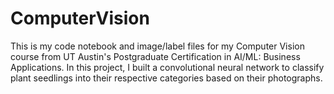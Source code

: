 # ComputerVision
This is my code notebook and image/label files for my Computer Vision course from UT Austin's Postgraduate Certification in AI/ML: Business Applications. In this project, I built a convolutional neural network to classify plant seedlings into their respective categories based on their photographs.

